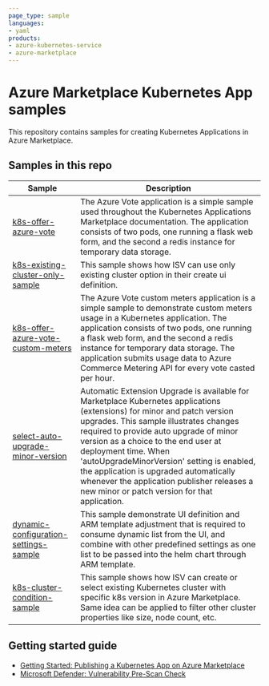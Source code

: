 ```yaml
---
page_type: sample
languages:
- yaml
products:
- azure-kubernetes-service
- azure-marketplace
---
```


# Azure Marketplace Kubernetes App samples

This repository contains samples for creating Kubernetes Applications in Azure Marketplace.

## Samples in this repo

| Sample | Description |
|--------|-------------|
|[k8s-offer-azure-vote](samples/k8s-offer-azure-vote/) | The Azure Vote application is a simple sample used throughout the Kubernetes Applications Marketplace documentation. The application consists of two pods, one running a flask web form, and the second a redis instance for temporary data storage. |
|[k8s-existing-cluster-only-sample](samples/k8s-existing-cluster-only-sample/) | This sample shows how ISV can use only existing cluster option in their create ui definition. |
|[k8s-offer-azure-vote-custom-meters](samples/k8s-offer-azure-vote-custom-meters/) | The Azure Vote custom meters application is a simple sample to demonstrate custom meters usage in a Kubernetes application. The application consists of two pods, one running a flask web form, and the second a redis instance for temporary data storage. The application submits usage data to Azure Commerce Metering API for every vote casted per hour. |
|[select-auto-upgrade-minor-version](samples/select-auto-upgrade-minor-version) | Automatic Extension Upgrade is available for Marketplace Kubernetes applications (extensions) for minor and patch version upgrades. This sample illustrates changes required to provide auto upgrade of minor version as a choice to the end user at deployment time. When 'autoUpgradeMinorVersion' setting is enabled, the application is upgraded automatically whenever the application publisher releases a new minor or patch version for that application. |
|[dynamic-configuration-settings-sample](samples/dynamic-configuration-settings-sample/) | This sample demonstrate UI definition and ARM template adjustment that is required to consume dynamic list from the UI, and combine with other predefined settings as one list to be passed into the helm chart through ARM template. |
|[k8s-cluster-condition-sample](samples/k8s-cluster-condition-sample/) | This sample shows how ISV can create or select existing Kubernetes cluster with specific k8s version in Azure Marketplace. Same idea can be applied to filter other cluster properties like size, node count, etc. |

## Getting started guide

- [Getting Started: Publishing a Kubernetes App on Azure Marketplace](getting-started/GettingStarted.md)
- [Microsoft Defender: Vulnerability Pre-Scan Check](getting-started/Vulnerability-Scan.md)
